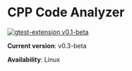 # CPP Code Analyzer

[![gtest-extension v0.1-beta](https://img.shields.io/badge/gtest--extension-v0.1--beta-brightgreen.svg)](https://github.com/ILXL/gtest-extension)

**Current version**: v0.3-beta

**Availability**: Linux
